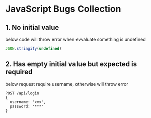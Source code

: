 # JavaScript Bugs Collection

## 1. No initial value
below code will throw error when evvaluate something is undefined
```js
JSON.stringify(undefined)
```

## 2. Has empty initial value but expected is required
below request require username, otherwise will throw error
```
POST /api/login
{
  username: 'xxx',
  password: '***'
}
```